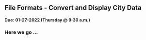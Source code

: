 ## File Formats - Convert and Display City Data
#### Due: 01-27-2022 (Thursday @ 9:30 a.m.)

### Here we go ...